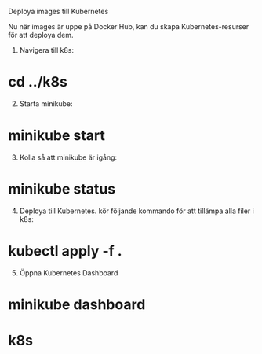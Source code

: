 Deploya images till Kubernetes

Nu när images är uppe på Docker Hub, kan du skapa Kubernetes-resurser för att deploya dem.

1. Navigera till k8s:

# cd ../k8s

2. Starta minikube:

# minikube start

3. Kolla så att minikube är igång:

# minikube status

4. Deploya till Kubernetes. kör följande kommando för att tillämpa alla filer i k8s:

# kubectl apply -f .

5. Öppna Kubernetes Dashboard

# minikube dashboard


# k8s

